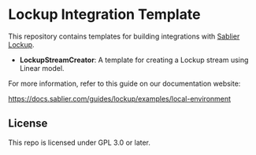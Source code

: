 # Lockup Integration Template

This repository contains templates for building integrations with
[Sablier Lockup](https://github.com/sablier-labs/v2-core).

- **LockupStreamCreator**: A template for creating a Lockup stream using Linear model.

For more information, refer to this guide on our documentation website:

https://docs.sablier.com/guides/lockup/examples/local-environment

## License

This repo is licensed under GPL 3.0 or later.
